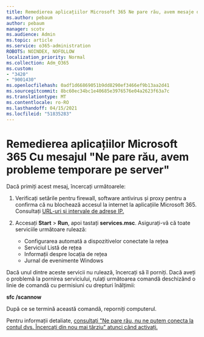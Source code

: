 ```yaml
---
title: Remedierea aplicațiilor Microsoft 365 Ne pare rău, avem mesaje de probleme temporare despre server
ms.author: pebaum
author: pebaum
manager: scotv
ms.audience: Admin
ms.topic: article
ms.service: o365-administration
ROBOTS: NOINDEX, NOFOLLOW
localization_priority: Normal
ms.collection: Adm_O365
ms.custom:
- "3420"
- "9001430"
ms.openlocfilehash: 0adf1d66869051b9dd8290ef3466ef9b13aa2d41
ms.sourcegitcommit: 8bc60ec34bc1e40685e3976576e04a2623f63a7c
ms.translationtype: MT
ms.contentlocale: ro-RO
ms.lasthandoff: 04/15/2021
ms.locfileid: "51835283"
---
```

# <a name="fixing-the-microsoft-365-apps-sorry-we-are-having-temporary-server-issues-message"></a>Remedierea aplicațiilor Microsoft 365 Cu mesajul "Ne pare rău, avem probleme temporare pe server"

Dacă primiți acest mesaj, încercați următoarele:

1. Verificați setările pentru firewall, software antivirus și proxy pentru a confirma că nu blochează accesul la internet la aplicațiile Microsoft 365. Consultați [URL-uri și intervale de adrese IP.](https://docs.microsoft.com/office365/enterprise/urls-and-ip-address-ranges)

2. Accesați **Start**  >  **Run**, apoi tastați **services.msc**. Asigurați-vă că toate serviciile următoare rulează:
    - Configurarea automată a dispozitivelor conectate la rețea
    - Serviciul Listă de rețea
    - Informații despre locația de rețea
    - Jurnal de evenimente Windows

Dacă unul dintre aceste servicii nu rulează, încercați să îl porniți. Dacă aveți o problemă la pornirea serviciului, rulați următoarea comandă deschizând o linie de comandă cu permisiuni cu drepturi înălțimii:

**sfc /scannow**

După ce se termină această comandă, reporniți computerul.

Pentru informații detaliate, [consultați "Ne pare rău, nu ne putem conecta la contul dvs. Încercați din nou mai târziu" atunci când activați.](https://docs.microsoft.com/office/troubleshoot/activation-installation/issue-when-activate-office-from-office-365)